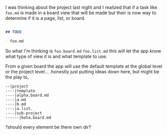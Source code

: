 I was thinking about the project last night and I realized that if a task like `foo.md` is made in a board view that will be made but their is now way to determine if it is a page, list, or board. 

```md

## TODO

- foo.md
```

So what I'm thinking is `foo.board.md` `foo.list.md` this will let the app know what type of view it is and what template to use. 

From a given board the app will use the default template at the global level or the project level... .honestly just putting ideas down here, but might be the play to, 

```
--|project
----|template
----|alpha.board.md
----|a.md
----|b.md
----|a.list.
----|sub-project
------|beta.board.md
```

?should every element be there own dir?

